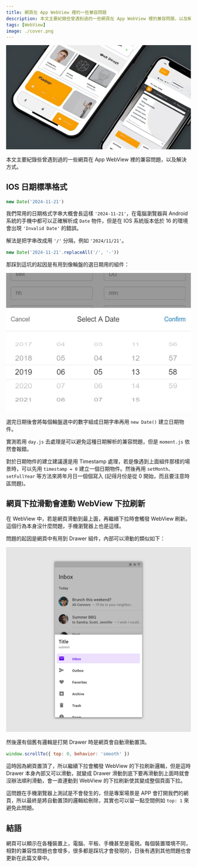 ```yaml
---
title: 網頁在 App WebView 裡的一些兼容問題
description: 本文主要紀錄些曾遇到過的一些網頁在 App WebView 裡的兼容問題，以及解決方式。
tags: [WebView]
image: ./cover.png
---
```


![cover](./cover.png)

本文主要紀錄些曾遇到過的一些網頁在 App WebView 裡的兼容問題，以及解決方式。

<!--truncate-->

## IOS 日期標準格式

```js
new Date('2024-11-21')
```

我們常用的日期格式字串大概會長這樣 `'2024-11-21'`，在電腦瀏覽器與 Android 系統的手機中都可以正確解析成 `Date` 物件，但是在 IOS 系統版本低於 16 的環境會出現 `'Invalid Date'` 的錯誤。

解法是把字串改成用 `'/'` 分隔，例如 `'2024/11/21'`。

```js
new Date('2024-11-21'.replaceAll('/', '-'))
```

那踩到這坑的起因是有用到像輪盤的選日期用的組件：

![date-picker](./date-picker.webp)

選完日期後會將每個輪盤選中的數字組成日期字串再用 `new Date()` 建立日期物件。

實測若用 `day.js` 去處理是可以避免這種日期解析的兼容問題，但是 `moment.js` 依然會報錯。

對於日期物件的建立建議還是用 Timestamp 處理，若是像遇到上面組件那樣的場景時，可以先用 `timestamp = 0` 建立一個日期物件。然後再用 `setMonth`、`setFullYear` 等方法來將年月日一個個寫入 (記得月份是從 0 開始，而且要注意時區問題)。

## 網頁下拉滑動會連動 WebView 下拉刷新

在 WebView 中，若是網頁滑動到最上面，再繼續下拉時會觸發 WebView 刷新。這個行為本身沒什麼問題，手機瀏覽器上也是這樣。

問題的起因是網頁中有用到 Drawer 組件，內部可以滑動的類似如下：

![drawer](./drawer.png)

然後還有個舊有邏輯是打開 Drawer 時是網頁會自動滑動置頂。

```js
window.scrollTo({ top: 0, behavior: 'smooth' })
```

這時因為網頁置頂了，所以繼續下拉會觸發 WebView 的下拉刷新邏輯，但是這時 Drawer 本身內部又可以滑動，就變成 Drawer 滑動到底下要再滑動到上面時就會沒辦法順利滑動，會一直連動到 WebView 的下拉刷新使其變成整個頁面下拉。

這問題在手機瀏覽器上測試是不會發生的，但是專案場景是 APP 會打開我們的網頁，所以最終是將自動置頂的邏輯給刪除，其實也可以留一點空間例如 `top: 1` 來避免此問題。

## 結語

網頁可以顯示在各種裝置上，電腦、平板、手機甚至是電視。每個裝置環境不同，相對的兼容性問題也會增多，很多都是踩坑才會發現的，日後有遇到其他問題也會更新在此篇文章中。